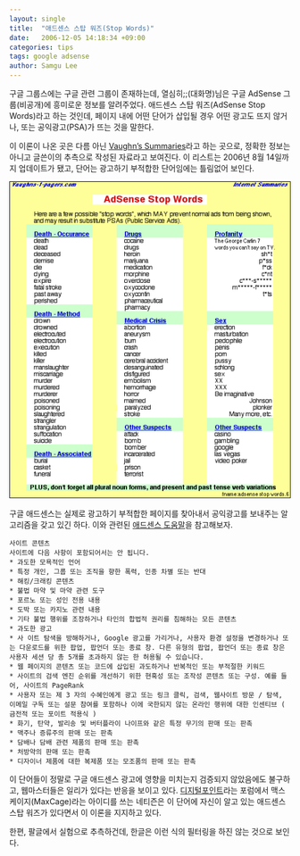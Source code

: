 ```yaml
---
layout: single
title:  "애드센스 스탑 워즈(Stop Words)"
date:   2006-12-05 14:18:34 +09:00
categories: tips
tags: google adsense
author: Samgu Lee
---
```

구글 그룹스에는 구글 관련 그룹이 존재하는데, 열심히;;(대화명)님은 구글 AdSense 그룹(비공개)에 흥미로운 정보를 알려주었다. 애드센스 스탑 워즈(AdSense Stop Words)라고 하는 것인데, 페이지 내에 어떤 단어가 삽입될 경우 어떤 광고도 뜨지 않거나, 또는 공익광고(PSA)가 뜨는 것을 말한다.

이 이론이 나온 곳은 다름 아닌 [Vaughn&#8217;s Summaries](http://www.vaughns-1-pagers.com/internet/adsense-stop-words.htm)라고 하는 곳으로, 정확한 정보는 아니고 글쓴이의 추측으로 작성된 자료라고 보여진다. 이 리스트는 2006년 8월 14일까지 업데이트가 됐고, 단어는 광고하기 부적합한 단어임에는 틀림없어 보인다.

![구글 애드센스 스탑 워즈(adsense stop words)](/assets/adsense-stop-words.gif)

구글 애드센스는 실제로 광고하기 부적합한 페이지를 찾아내서 공익광고를 보내주는 알고리즘을 갖고 있긴 하다. 이와 관련된 [애드센스 도움말](https://www.google.com/adsense/support/bin/answer.py?answer=48182)을 참고해보자.

    사이트 콘텐츠
    사이트에 다음 사항이 포함되어서는 안 됩니다.
    * 과도한 모욕적인 언어
    * 특정 개인, 그룹 또는 조직을 향한 폭력, 인종 차별 또는 반대
    * 해킹/크래킹 콘텐츠
    * 불법 마약 및 마약 관련 도구
    * 포르노 또는 성인 전용 내용
    * 도박 또는 카지노 관련 내용
    * 기타 불법 행위를 조장하거나 타인의 합법적 권리를 침해하는 모든 콘텐츠
    * 과도한 광고
    * 사 이트 탐색을 방해하거나, Google 광고를 가리거나, 사용자 환경 설정을 변경하거나 또는 다운로드를 위한 팝업, 팝언더 또는 종료 창. 다른 유형의 팝업, 팝언더 또는 종료 창은 사용자 세션 당 총 5개를 초과하지 않는 한 허용될 수 있습니다.
    * 웹 페이지의 콘텐츠 또는 코드에 삽입된 과도하거나 반복적인 또는 부적절한 키워드
    * 사이트의 검색 엔진 순위를 개선하기 위한 현혹성 또는 조작성 콘텐츠 또는 구성. 예를 들어, 사이트의 PageRank
    * 사용자 또는 제 3 자의 수혜인에게 광고 또는 링크 클릭, 검색, 웹사이트 방문 / 탐색, 이메일 구독 또는 설문 참여를 포함하나 이에 국한되지 않는 온라인 행위에 대한 인센티브 ( 금전적 또는 포이트 적용식 )
    * 화기, 탄약, 발리송 및 버터플라이 나이프와 같은 특정 무기의 판매 또는 판촉
    * 맥주나 증류주의 판매 또는 판촉
    * 담배나 담배 관련 제품의 판매 또는 판촉
    * 처방약의 판매 또는 판촉
    * 디자이너 제품에 대한 복제품 또는 모조품의 판매 또는 판촉

이 단어들이 정말로 구글 애드센스 광고에 영향을 미치는지 검증되지 않았음에도 불구하고, 웹마스터들은 일리가 있다는 반응을 보이고 있다. [디지털포인트](http://forums.digitalpoint.com/showthread.php?t=20459)라는 포럼에서 맥스케이지(MaxCage)라는 아이디를 쓰는 네티즌은 이 단어에 자신이 알고 있는 애드센스 스탑 워즈가 있다면서 이 이론을 지지하고 있다.

한편, 팔글에서 실험으로 추측하건데, 한글은 이런 식의 필터링을 하진 않는 것으로 보인다.
